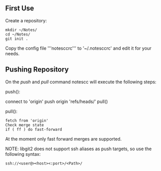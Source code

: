 

First Use
---------

Create a repository:

    mkdir ~/Notes/
    cd ~/Notes/
    git init .

Copy the config file '''notesccrc''' to '~/.notesccrc' and edit it for your needs.


Pushing Repository
------------------

On the *push* and *pull* command notescc will execute the following steps:

push():

   connect to 'origin'
   push origin 'refs/heads/<cur branch>'
   pull()

pull():

    fetch from 'origin'
    Check merge state
    if ( ff ) do fast-forward

At the moment only fast forward merges are supported.

NOTE: libgit2 does not support ssh aliases as push targets, so use the following syntax:

    ssh://<user@><host><:port>/<Path>/
